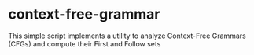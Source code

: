# context-free-grammar
 This simple script implements a utility to analyze Context-Free Grammars (CFGs) and compute their First and Follow sets
